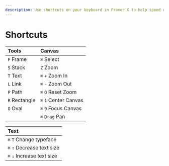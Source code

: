 ```yaml
---
description: Use shortcuts on your keyboard in Framer X to help speed up your workflow.
---
```


# Shortcuts



| Tools | Canvas |
| :--- | :--- |
|  `F`  Frame |  `⌘`  Select |
|  `S`  Stack |  `Z`  Zoom |
|  `T`  Text  |  `⌘`   `+`  Zoom In |
|  `L`  Link |  `⌘`   `-`  Zoom Out  |
|  `P`  Path |  `⌘`   `O`  Reset Zoom |
|  `R`  Rectangle |  `⌘`   `1`   Center Canvas |
|  `O`  Oval |  `⌘`   `9`   Focus Canvas |
|  | `⌘` `Drag` Pan |

| Text |
| :--- |
|  `⌘`  `T`  Change typeface |
|  `⌘`   `↑`  Decrease text size |
|  `⌘`   `↓`   Increase text size |



